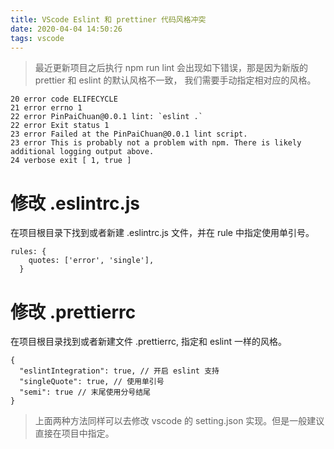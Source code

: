 ```yaml
---
title: VScode Eslint 和 prettiner 代码风格冲突
date: 2020-04-04 14:50:26
tags: vscode
---
```


> 最近更新项目之后执行 npm run lint 会出现如下错误，那是因为新版的 prettier 和 eslint 的默认风格不一致，
> 我们需要手动指定相对应的风格。
```
20 error code ELIFECYCLE
21 error errno 1
22 error PinPaiChuan@0.0.1 lint: `eslint .`
22 error Exit status 1
23 error Failed at the PinPaiChuan@0.0.1 lint script.
23 error This is probably not a problem with npm. There is likely additional logging output above.
24 verbose exit [ 1, true ]
```

# 修改 .eslintrc.js
在项目根目录下找到或者新建 .eslintrc.js 文件，并在 rule 中指定使用单引号。
```
rules: {
    quotes: ['error', 'single'],
  }
```

# 修改 .prettierrc
在项目根目录找到或者新建文件 .prettierrc, 指定和 eslint 一样的风格。

```
{
  "eslintIntegration": true, // 开启 eslint 支持
  "singleQuote": true, // 使用单引号
  "semi": true // 末尾使用分号结尾
}
```

> 上面两种方法同样可以去修改 vscode 的 setting.json 实现。但是一般建议直接在项目中指定。
